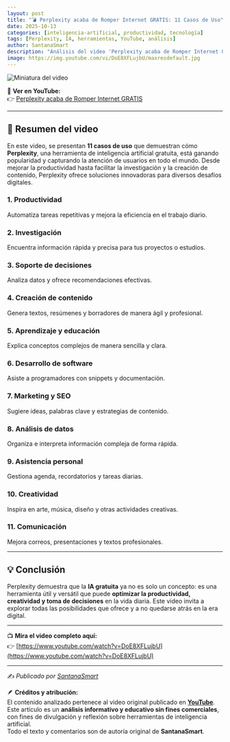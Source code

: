 ```yaml
---
layout: post
title: "💣 Perplexity acaba de Romper Internet GRATIS: 11 Casos de Uso"
date: 2025-10-13
categories: [inteligencia-artificial, productividad, tecnología]
tags: [Perplexity, IA, herramientas, YouTube, análisis]
author: SantanaSmart
description: "Análisis del video 'Perplexity acaba de Romper Internet GRATIS', mostrando 11 casos de uso que destacan la versatilidad de esta herramienta de IA."
image: https://img.youtube.com/vi/DoE8XFLujbU/maxresdefault.jpg
---
```


![Miniatura del video](https://img.youtube.com/vi/DoE8XFLujbU/maxresdefault.jpg)

🎥 **Ver en YouTube:**  
👉 [Perplexity acaba de Romper Internet GRATIS](https://www.youtube.com/watch?v=DoE8XFLujbU)

---

## 🧠 Resumen del video

En este video, se presentan **11 casos de uso** que demuestran cómo **Perplexity**, una herramienta de inteligencia artificial gratuita, está ganando popularidad y capturando la atención de usuarios en todo el mundo. Desde mejorar la productividad hasta facilitar la investigación y la creación de contenido, Perplexity ofrece soluciones innovadoras para diversos desafíos digitales.

### 1. Productividad
Automatiza tareas repetitivas y mejora la eficiencia en el trabajo diario.

### 2. Investigación
Encuentra información rápida y precisa para tus proyectos o estudios.

### 3. Soporte de decisiones
Analiza datos y ofrece recomendaciones efectivas.

### 4. Creación de contenido
Genera textos, resúmenes y borradores de manera ágil y profesional.

### 5. Aprendizaje y educación
Explica conceptos complejos de manera sencilla y clara.

### 6. Desarrollo de software
Asiste a programadores con snippets y documentación.

### 7. Marketing y SEO
Sugiere ideas, palabras clave y estrategias de contenido.

### 8. Análisis de datos
Organiza e interpreta información compleja de forma rápida.

### 9. Asistencia personal
Gestiona agenda, recordatorios y tareas diarias.

### 10. Creatividad
Inspira en arte, música, diseño y otras actividades creativas.

### 11. Comunicación
Mejora correos, presentaciones y textos profesionales.

---

## 💡 Conclusión

Perplexity demuestra que la **IA gratuita** ya no es solo un concepto: es una herramienta útil y versátil que puede **optimizar la productividad, creatividad y toma de decisiones** en la vida diaria. Este video invita a explorar todas las posibilidades que ofrece y a no quedarse atrás en la era digital.

---

📺 **Mira el video completo aquí:**  
👉 [https://www.youtube.com/watch?v=DoE8XFLujbU](https://www.youtube.com/watch?v=DoE8XFLujbU)

---

✍️ *Publicado por [SantanaSmart](https://santanasmart.github.io)*  

🪶 **Créditos y atribución:**  
El contenido analizado pertenece al video original publicado en **[YouTube](https://www.youtube.com/watch?v=DoE8XFLujbU)**.  
Este artículo es un **análisis informativo y educativo sin fines comerciales**, con fines de divulgación y reflexión sobre herramientas de inteligencia artificial.  
Todo el texto y comentarios son de autoría original de **SantanaSmart**.
